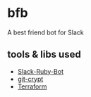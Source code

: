 # bfb
A best friend bot for Slack

## tools & libs used
- [Slack-Ruby-Bot](https://github.com/slack-ruby/slack-ruby-bot)
- [git-crypt](https://github.com/AGWA/git-crypt)
- [Terraform](https://www.terraform.io/)

